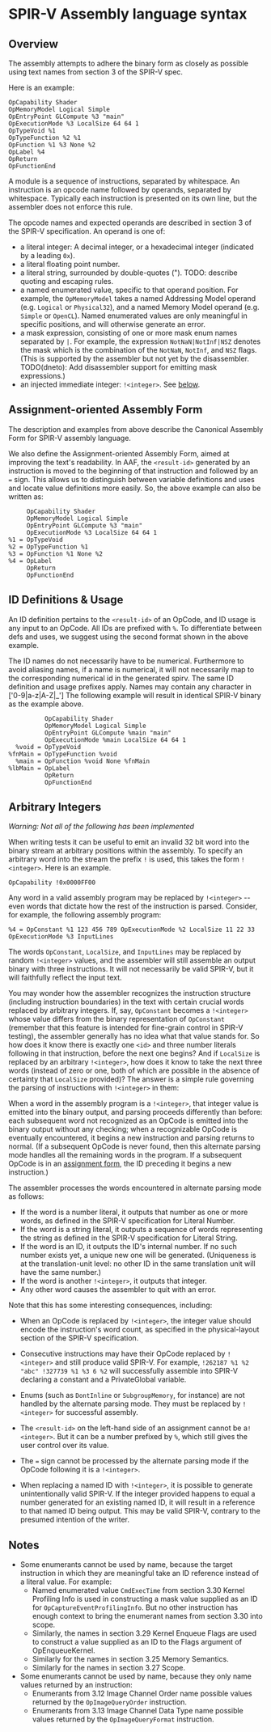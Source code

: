 # SPIR-V Assembly language syntax

## Overview

The assembly attempts to adhere the binary form as closely as possible
using text names from section 3 of the SPIR-V spec.

Here is an example:

```
OpCapability Shader
OpMemoryModel Logical Simple
OpEntryPoint GLCompute %3 "main"
OpExecutionMode %3 LocalSize 64 64 1
OpTypeVoid %1
OpTypeFunction %2 %1
OpFunction %1 %3 None %2
OpLabel %4
OpReturn
OpFunctionEnd
```

A module is a sequence of instructions, separated by whitespace.
An instruction is an opcode name followed by operands, separated by
whitespace.  Typically each instruction is presented on its own line,
but the assembler does not enforce this rule.

The opcode names and expected operands are described in section 3 of
the SPIR-V specification.  An operand is one of:
* a literal integer: A decimal integer, or a hexadecimal integer
  (indicated by a leading `0x`).
* a literal floating point number.
* a literal string, surrounded by double-quotes ("). TODO: describe quoting and
escaping rules.
* a named enumerated value, specific to that operand position.  For example,
the `OpMemoryModel` takes a named Addressing Model operand (e.g. `Logical` or
`Physical32`), and a named Memory Model operand (e.g. `Simple` or `OpenCL`).
Named enumerated values are only meaningful in specific positions, and will
otherwise generate an error.
* a mask expression, consisting of one or more mask enum names separated
  by `|`.  For example, the expression `NotNaN|NotInf|NSZ` denotes the mask
  which is the combination of the `NotNaN`, `NotInf`, and `NSZ` flags.
  (This is supported by the assembler but not yet by the disassembler.
  TODO(dneto): Add disassembler support for emitting mask expressions.)
* an injected immediate integer: `!<integer>`.  See [below](#immediate).

## Assignment-oriented Assembly Form
<a name="assignment-form"></a>
The description and examples from above describe the Canonical Assembly
Form for SPIR-V assembly language.

We also define the Assignment-oriented Assembly Form, aimed at improving
the text's readability.  In AAF, the `<result-id>` generated by an
instruction is moved to the beginning of that instruction and followed by
an `=` sign.  This allows us to distinguish between variable definitions
and uses and locate value definitions more easily.  So, the above example
can also be written as:

```
     OpCapability Shader
     OpMemoryModel Logical Simple
     OpEntryPoint GLCompute %3 "main"
     OpExecutionMode %3 LocalSize 64 64 1
%1 = OpTypeVoid
%2 = OpTypeFunction %1
%3 = OpFunction %1 None %2
%4 = OpLabel
     OpReturn
     OpFunctionEnd
```

## ID Definitions & Usage

An ID definition pertains to the `<result-id>` of an OpCode, and ID usage is any
input to an OpCode. All IDs are prefixed with `%`. To differentiate between
defs and uses, we suggest using the second format shown in the above example.

The ID names do not necessarily have to be numerical. Furthermore to avoid
aliasing names, if a name is numerical, it will not necessarily map to the
corresponding numerical id in the generated spirv.  The same ID definition and
usage prefixes apply. Names may contain any character in
['0-9|a-z|A-Z|\_'] The following example will result in identical SPIR-V binary
as the example above.

```
          OpCapability Shader
          OpMemoryModel Logical Simple
          OpEntryPoint GLCompute %main "main"
          OpExecutionMode %main LocalSize 64 64 1
  %void = OpTypeVoid
%fnMain = OpTypeFunction %void
  %main = OpFunction %void None %fnMain
%lbMain = OpLabel
          OpReturn
          OpFunctionEnd
```



## Arbitrary Integers
<a name="immediate"></a>

*Warning: Not all of the following has been implemented*

When writing tests it can be useful to emit an invalid 32 bit word into the
binary stream at arbitrary positions within the assembly. To specify an
arbitrary word into the stream the prefix `!` is used, this takes the form
`!<integer>`. Here is an example.

```
OpCapability !0x0000FF00
```

Any word in a valid assembly program may be replaced by `!<integer>` -- even
words that dictate how the rest of the instruction is parsed.  Consider, for
example, the following assembly program:

```
%4 = OpConstant %1 123 456 789 OpExecutionMode %2 LocalSize 11 22 33
OpExecutionMode %3 InputLines
```

The words `OpConstant`, `LocalSize`, and `InputLines` may be replaced by random
`!<integer>` values, and the assembler will still assemble an output binary with
three instructions.  It will not necessarily be valid SPIR-V, but it will
faithfully reflect the input text.

You may wonder how the assembler recognizes the instruction structure (including
instruction boundaries) in the text with certain crucial words replaced by
arbitrary integers.  If, say, `OpConstant` becomes a `!<integer>` whose value
differs from the binary representation of `OpConstant` (remember that this
feature is intended for fine-grain control in SPIR-V testing), the assembler
generally has no idea what that value stands for.  So how does it know there is
exactly one `<id>` and three number literals following in that instruction,
before the next one begins?  And if `LocalSize` is replaced by an arbitrary
`!<integer>`, how does it know to take the next three words (instead of zero or
one, both of which are possible in the absence of certainty that `LocalSize`
provided)?  The answer is a simple rule governing the parsing of instructions
with `!<integer>` in them:

When a word in the assembly program is a `!<integer>`, that integer value is
emitted into the binary output, and parsing proceeds differently than before:
each subsequent word not recognized as an OpCode is emitted into the binary
output without any checking; when a recognizable OpCode is eventually
encountered, it begins a new instruction and parsing returns to normal.  (If a
subsequent OpCode is never found, then this alternate parsing mode handles all
the remaining words in the program.  If a subsequent OpCode is in an
[assignment form](#assignment-form), the ID preceding it begins a new
instruction.)

The assembler processes the words encountered in alternate parsing mode as
follows:

* If the word is a number literal, it outputs that number as one or more words,
  as defined in the SPIR-V specification for Literal Number.
* If the word is a string literal, it outputs a sequence of words representing
  the string as defined in the SPIR-V specification for Literal String.
* If the word is an ID, it outputs the ID's internal number.  If no such number
  exists yet, a unique new one will be generated.  (Uniqueness is at the
  translation-unit level: no other ID in the same translation unit will have the
  same number.)
* If the word is another `!<integer>`, it outputs that integer.
* Any other word causes the assembler to quit with an error.

Note that this has some interesting consequences, including:

* When an OpCode is replaced by `!<integer>`, the integer value should encode
  the instruction's word count, as specified in the physical-layout section of
  the SPIR-V specification.

* Consecutive instructions may have their OpCode replaced by `!<integer>` and
  still produce valid SPIR-V.  For example, `!262187 %1 %2 "abc" !327739 %1 %3 6
  %2` will successfully assemble into SPIR-V declaring a constant and a
  PrivateGlobal variable.

* Enums (such as `DontInline` or `SubgroupMemory`, for instance) are not handled
  by the alternate parsing mode.  They must be replaced by `!<integer>` for
  successful assembly.

* The `<result-id>` on the left-hand side of an assignment cannot be
  a`!<integer>`.  But it can be a number prefixed by `%`, which still gives the
  user control over its value.

* The `=` sign cannot be processed by the alternate parsing mode if the OpCode
  following it is a `!<integer>`.

* When replacing a named ID with `!<integer>`, it is possible to generate
  unintentionally valid SPIR-V.  If the integer provided happens to equal a
  number generated for an existing named ID, it will result in a reference to
  that named ID being output.  This may be valid SPIR-V, contrary to the
  presumed intention of the writer.

## Notes

* Some enumerants cannot be used by name, because the target instruction
in which they are meaningful take an ID reference instead of a literal value.
For example:
   * Named enumerated value `CmdExecTime` from section 3.30 Kernel
     Profiling Info is used in constructing a mask value supplied as
     an ID for `OpCaptureEventProfilingInfo`.  But no other instruction
     has enough context to bring the enumerant names from section 3.30
     into scope.
   * Similarly, the names in section 3.29 Kernel Enqueue Flags are used to
     construct a value supplied as an ID to the Flags argument of
     OpEnqueueKernel.
   * Similarly for the names in section 3.25 Memory Semantics.
   * Similarly for the names in section 3.27 Scope.
* Some enumerants cannot be used by name, because they only name values
returned by an instruction:
   * Enumerants from 3.12 Image Channel Order name possible values returned
     by the `OpImageQueryOrder` instruction.
   * Enumerants from 3.13 Image Channel Data Type name possible values
     returned by the `OpImageQueryFormat` instruction.
